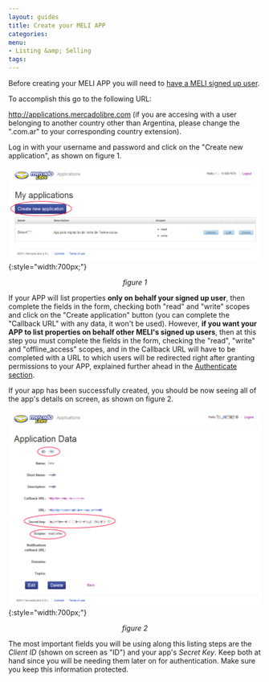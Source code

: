 ```yaml
---
layout: guides
title: Create your MELI APP 
categories: 
menu: 
- Listing &amp; Selling
tags: 
---
```


Before creating your MELI APP you will need to [have a MELI signed up user](/res-signup-user).

To accomplish this go to the following URL:

<a href="http://applications.mercadolibre.com" target="_blank">http://applications.mercadolibre.com</a>
(if you are accesing with a user belonging to another country other than Argentina, please change the ".com.ar" to your corresponding country extension).

Log in with your username and password and click on the "Create new application", as shown on figure 1.

![Create new app](/images/new-realestate-6.png){:style="width:700px;"}
*<center>figure 1</center>*

If your APP will list properties **only on behalf your signed up user**, then complete the fields in the form, checking both "read" and "write" scopes and click on the "Create application" button (you can complete the "Callback URL" with any data, it won't be used). However, **if you want your APP to list properties on behalf other MELI's signed up users**, then at this step you must complete the fields in the form, checking the "read", "write" and "offline_access" scopes, and in the Callback URL will have to be completed with a URL to which users will be redirected right after granting permissions to your APP, explained further ahead in the [Authenticate section](/res-authenticate).

If your app has been successfully created, you should be now seeing all of the app's details on screen, as shown on figure 2.

![Apps details](/images/new-realestate-7.png){:style="width:700px;"}
*<center>figure 2</center>*

The most important fields you will be using along this listing steps are the *Client ID* (shown on screen as "ID") and your app's *Secret Key*. Keep both at hand since you will be needing them later on for authentication. Make sure you keep this information protected.
